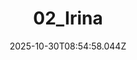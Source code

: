 ---
title: "02_Irina"
description: ""
image: "/uploads/photos/1761814498035-02_Irina.webp"
thumbnail: "/uploads/photos/1761814498035-02_Irina-thumb.webp"
width: 6000
height: 4000
featured: true
date: 2025-10-30T08:54:58.044Z
order: 0
---